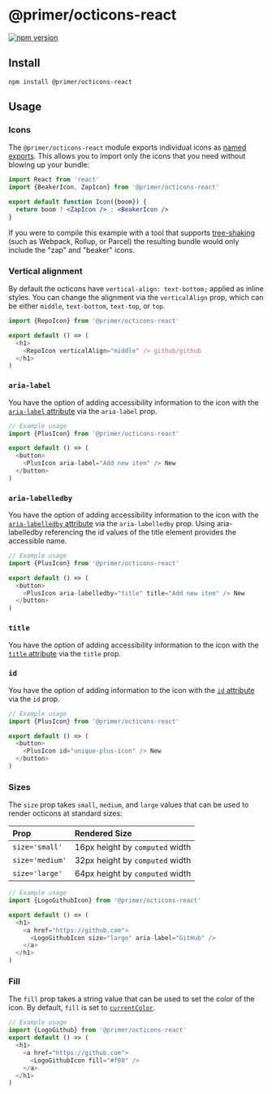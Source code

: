 # @primer/octicons-react

[![npm version](https://img.shields.io/npm/v/@primer/octicons-react.svg)](https://www.npmjs.org/package/@primer/octicons-react)

## Install

```shell
npm install @primer/octicons-react
```

## Usage

### Icons

The `@primer/octicons-react` module exports individual icons as [named
exports](https://ponyfoo.com/articles/es6-modules-in-depth#named-exports). This
allows you to import only the icons that you need without blowing up your
bundle:

```jsx
import React from 'react'
import {BeakerIcon, ZapIcon} from '@primer/octicons-react'

export default function Icon({boom}) {
  return boom ? <ZapIcon /> : <BeakerIcon />
}
```

If you were to compile this example with a tool that supports [tree-shaking][]
(such as Webpack, Rollup, or Parcel) the resulting bundle would only include
the "zap" and "beaker" icons.

### Vertical alignment

By default the octicons have `vertical-align: text-bottom;` applied as inline
styles. You can change the alignment via the `verticalAlign` prop, which can be
either `middle`, `text-bottom`, `text-top`, or `top`.

```js
import {RepoIcon} from '@primer/octicons-react'

export default () => (
  <h1>
    <RepoIcon verticalAlign="middle" /> github/github
  </h1>
)
```

### `aria-label`

You have the option of adding accessibility information to the icon with the
[`aria-label` attribute][aria-label] via the `aria-label` prop.

```js
// Example usage
import {PlusIcon} from '@primer/octicons-react'

export default () => (
  <button>
    <PlusIcon aria-label="Add new item" /> New
  </button>
)
```

### `aria-labelledby`

You have the option of adding accessibility information to the icon with the
[`aria-labelledby` attribute][aria-labelledby] via the `aria-labelledby` prop. Using aria-labelledby referencing the id values of the title element provides the accessible name.

```js
// Example usage
import {PlusIcon} from '@primer/octicons-react'

export default () => (
  <button>
    <PlusIcon aria-labelledby="title" title="Add new item" /> New
  </button>
)
```

### `title`

You have the option of adding accessibility information to the icon with the
[`title` attribute][title] via the `title` prop.

### `id`

You have the option of adding information to the icon with the
[`id` attribute][id] via the `id` prop.

```js
// Example usage
import {PlusIcon} from '@primer/octicons-react'

export default () => (
  <button>
    <PlusIcon id="unique-plus-icon" /> New
  </button>
)
```

### Sizes

The `size` prop takes `small`, `medium`, and `large` values that can be used to
render octicons at standard sizes:

| Prop            | Rendered Size                   |
| :-------------- | :------------------------------ |
| `size='small'`  | 16px height by `computed` width |
| `size='medium'` | 32px height by `computed` width |
| `size='large'`  | 64px height by `computed` width |

```js
// Example usage
import {LogoGithubIcon} from '@primer/octicons-react'

export default () => (
  <h1>
    <a href="https://github.com">
      <LogoGithubIcon size="large" aria-label="GitHub" />
    </a>
  </h1>
)
```

### Fill

The `fill` prop takes a string value that can be used to set the color of the icon.
By default, `fill` is set to [`currentColor`](https://css-tricks.com/currentcolor/).

```js
// Example usage
import {LogoGithub} from '@primer/octicons-react'
export default () => (
  <h1>
    <a href="https://github.com">
      <LogoGithubIcon fill="#f00" />
    </a>
  </h1>
)
```

[octicons]: https://primer.style/octicons/
[primer]: https://github.com/primer/primer
[docs]: http://primercss.io/
[npm]: https://www.npmjs.com/
[install-npm]: https://docs.npmjs.com/getting-started/installing-node
[tree-shaking]: https://developer.mozilla.org/en-US/docs/Glossary/Tree_shaking
[aria-label]: https://developer.mozilla.org/en-US/docs/Web/Accessibility/ARIA/Attributes/aria-label
[aria-labelledby]: https://developer.mozilla.org/en-US/docs/Web/Accessibility/ARIA/Attributes/aria-labelledby
[title]: https://developer.mozilla.org/en-US/docs/Web/HTML/Element/title
[id]: https://developer.mozilla.org/en-US/docs/Web/HTML/Global_attributes/id

